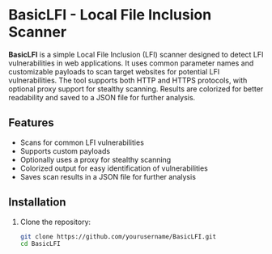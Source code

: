 # BasicLFI - Local File Inclusion Scanner

**BasicLFI** is a simple Local File Inclusion (LFI) scanner designed to detect LFI vulnerabilities in web applications. It uses common parameter names and customizable payloads to scan target websites for potential LFI vulnerabilities. The tool supports both HTTP and HTTPS protocols, with optional proxy support for stealthy scanning. Results are colorized for better readability and saved to a JSON file for further analysis.

## Features
- Scans for common LFI vulnerabilities
- Supports custom payloads
- Optionally uses a proxy for stealthy scanning
- Colorized output for easy identification of vulnerabilities
- Saves scan results in a JSON file for further analysis

## Installation

1. Clone the repository:
   ```bash
   git clone https://github.com/yourusername/BasicLFI.git
   cd BasicLFI
